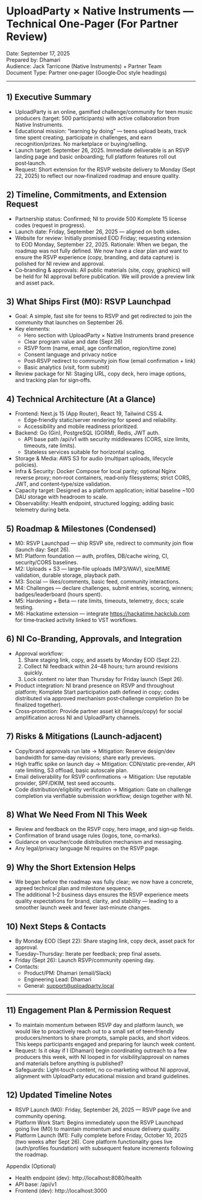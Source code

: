 # UploadParty × Native Instruments — Technical One‑Pager (For Partner Review)

Date: September 17, 2025  
Prepared by: Dhamari  
Audience: Jack Tarricone (Native Instruments) + Partner Team  
Document Type: Partner one‑pager (Google‑Doc style headings)

---

## 1) Executive Summary
- UploadParty is an online, gamified challenge/community for teen music producers (target: 500 participants) with active collaboration from Native Instruments.  
- Educational mission: “learning by doing” — teens upload beats, track time spent creating, participate in challenges, and earn recognition/prizes. No marketplace or buying/selling.  
- Launch target: September 26, 2025. Immediate deliverable is an RSVP landing page and basic onboarding; full platform features roll out post‑launch.  
- Request: Short extension for the RSVP website delivery to Monday (Sept 22, 2025) to reflect our now‑finalized roadmap and ensure quality.

## 2) Timeline, Commitments, and Extension Request
- Partnership status: Confirmed; NI to provide 500 Komplete 15 license codes (request in progress).  
- Launch date: Friday, September 26, 2025 — aligned on both sides.  
- Website for review: Initially promised EOD Friday; requesting extension to EOD Monday, September 22, 2025. Rationale: When we began, the roadmap was not fully defined. We now have a clear plan and want to ensure the RSVP experience (copy, branding, and data capture) is polished for NI review and approval.  
- Co‑branding & approvals: All public materials (site, copy, graphics) will be held for NI approval before publication. We will provide a preview link and asset pack.

## 3) What Ships First (M0): RSVP Launchpad
- Goal: A simple, fast site for teens to RSVP and get redirected to join the community that launches on September 26.  
- Key elements:  
  - Hero section with UploadParty × Native Instruments brand presence  
  - Clear program value and date (Sept 26)  
  - RSVP form (name, email, age confirmation, region/time zone)  
  - Consent language and privacy notice  
  - Post‑RSVP redirect to community join flow (email confirmation + link)  
  - Basic analytics (visit, form submit)  
- Review package for NI: Staging URL, copy deck, hero image options, and tracking plan for sign‑offs.

## 4) Technical Architecture (At a Glance)
- Frontend: Next.js 15 (App Router), React 19, Tailwind CSS 4.  
  - Edge‑friendly static/server rendering for speed and reliability.  
  - Accessibility and mobile readiness prioritized.  
- Backend: Go (Gin), PostgreSQL (GORM), Redis, JWT auth.  
  - API base path /api/v1 with security middlewares (CORS, size limits, timeouts, rate limits).  
  - Stateless services suitable for horizontal scaling.  
- Storage & Media: AWS S3 for audio (multipart uploads, lifecycle policies).  
- Infra & Security: Docker Compose for local parity; optional Nginx reverse proxy; non‑root containers, read‑only filesystems; strict CORS, JWT, and content‑type/size validation.  
- Capacity target: Designed as a platform application; initial baseline ~100 DAU storage with headroom to scale.  
- Observability: Health endpoint, structured logging; adding basic telemetry during beta.

## 5) Roadmap & Milestones (Condensed)
- M0: RSVP Launchpad — ship RSVP site, redirect to community join flow (launch day: Sept 26).  
- M1: Platform foundation — auth, profiles, DB/cache wiring, CI, security/CORS baselines.  
- M2: Uploads + S3 — large‑file uploads (MP3/WAV), size/MIME validation, durable storage, playback path.  
- M3: Social — likes/comments, basic feed, community interactions.  
- M4: Challenges — declare challenges, submit entries, scoring, winners; badges/leaderboard (hours spent).  
- M5: Hardening + Beta — rate limits, timeouts, telemetry, docs; scale testing.  
- M6: Hackatime extension — integrate https://hackatime.hackclub.com for time‑tracked activity linked to VST workflows.  

## 6) NI Co‑Branding, Approvals, and Integration
- Approval workflow:  
  1) Share staging link, copy, and assets by Monday EOD (Sept 22).  
  2) Collect NI feedback within 24–48 hours; turn around revisions quickly.  
  3) Lock content no later than Thursday for Friday launch (Sept 26).  
- Product integration: NI brand presence on RSVP and throughout platform; Komplete Start participation path defined in copy; codes distributed via approved mechanism post‑challenge completion (to be finalized together).  
- Cross‑promotion: Provide partner asset kit (images/copy) for social amplification across NI and UploadParty channels.

## 7) Risks & Mitigations (Launch‑adjacent)
- Copy/brand approvals run late → Mitigation: Reserve design/dev bandwidth for same‑day revisions; share early previews.  
- High traffic spike on launch day → Mitigation: CDN/static pre‑render, API rate limiting, S3 offload, basic autoscale plan.  
- Email deliverability for RSVP confirmations → Mitigation: Use reputable provider, SPF/DKIM, test seed accounts.  
- Code distribution/eligibility verification → Mitigation: Gate on challenge completion via verifiable submission workflow; design together with NI.

## 8) What We Need From NI This Week
- Review and feedback on the RSVP copy, hero image, and sign‑up fields.  
- Confirmation of brand usage rules (logos, tone, co‑marks).  
- Guidance on voucher/code distribution mechanism and messaging.  
- Any legal/privacy language NI requires on the RSVP page.

## 9) Why the Short Extension Helps
- We began before the roadmap was fully clear; we now have a concrete, agreed technical plan and milestone sequence.  
- The additional 1–2 business days ensures the RSVP experience meets quality expectations for brand, clarity, and stability — leading to a smoother launch week and fewer last‑minute changes.

## 10) Next Steps & Contacts
- By Monday EOD (Sept 22): Share staging link, copy deck, asset pack for approval.  
- Tuesday–Thursday: Iterate per feedback; prep final assets.  
- Friday (Sept 26): Launch RSVP/community opening day.  
- Contacts:  
  - Product/PM: Dhamari (email/Slack)  
  - Engineering Lead: Dhamari  
  - General: support@uploadparty.local

---

## 11) Engagement Plan & Permission Request
- To maintain momentum between RSVP day and platform launch, we would like to proactively reach out to a small set of teen‑friendly producers/mentors to share prompts, sample packs, and short videos. This keeps participants engaged and preparing for launch week content.
- Request: Is it okay if I (Dhamari) begin coordinating outreach to a few producers this week, with NI looped in for visibility/approval on names and materials before anything is published?
- Safeguards: Light‑touch content, no co‑marketing without NI approval, alignment with UploadParty educational mission and brand guidelines.

## 12) Updated Timeline Notes
- RSVP Launch (M0): Friday, September 26, 2025 — RSVP page live and community opening.
- Platform Work Start: Begins immediately upon the RSVP Launchpad going live (M0) to maintain momentum and ensure delivery quality.
- Platform Launch (M1): Fully complete before Friday, October 10, 2025 (two weeks after Sept 26). Core platform functionality goes live (auth/profiles foundation) with subsequent feature increments following the roadmap.

Appendix (Optional)  
- Health endpoint (dev): http://localhost:8080/health  
- API base: /api/v1  
- Frontend (dev): http://localhost:3000